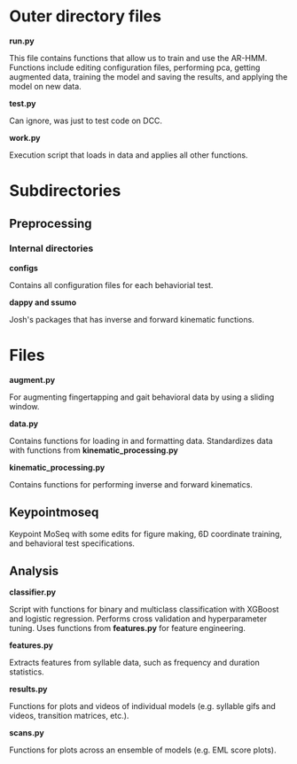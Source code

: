 # Outer directory files

**run.py**

This file contains functions that allow us to train and use the AR-HMM. Functions include editing configuration files, performing pca, getting augmented data, training the model and saving the results, and applying the model on new data.

**test.py**

Can ignore, was just to test code on DCC.

**work.py**

Execution script that loads in data and applies all other functions.

# Subdirectories

## Preprocessing

### Internal directories
**configs**

Contains all configuration files for each behaviorial test.

**dappy and ssumo**

Josh's packages that has inverse and forward kinematic functions.

# Files
**augment.py**

For augmenting fingertapping and gait behavioral data by using a sliding window.

**data.py**

Contains functions for loading in and formatting data. Standardizes data with functions from **kinematic_processing.py**

**kinematic_processing.py**

Contains functions for performing inverse and forward kinematics.

## Keypointmoseq
Keypoint MoSeq with some edits for figure making, 6D coordinate training, and behavioral test specifications.

## Analysis

**classifier.py**

Script with functions for binary and multiclass classification with XGBoost and logistic regression. Performs cross validation and hyperparameter tuning. Uses functions from **features.py** for feature engineering.

**features.py**

Extracts features from syllable data, such as frequency and duration statistics.

**results.py**

Functions for plots and videos of individual models (e.g. syllable gifs and videos, transition matrices, etc.).

**scans.py**

Functions for plots across an ensemble of models (e.g. EML score plots).